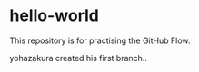 # hello-world
This repository is for practising the GitHub Flow.

yohazakura created his first branch..
